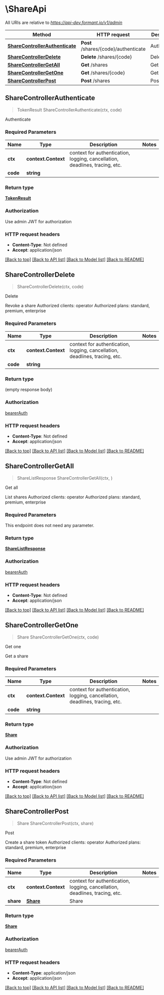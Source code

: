 # \ShareApi

All URIs are relative to *https://api-dev.formant.io/v1/admin*

Method | HTTP request | Description
------------- | ------------- | -------------
[**ShareControllerAuthenticate**](ShareApi.md#ShareControllerAuthenticate) | **Post** /shares/{code}/authenticate | Authenticate
[**ShareControllerDelete**](ShareApi.md#ShareControllerDelete) | **Delete** /shares/{code} | Delete
[**ShareControllerGetAll**](ShareApi.md#ShareControllerGetAll) | **Get** /shares | Get all
[**ShareControllerGetOne**](ShareApi.md#ShareControllerGetOne) | **Get** /shares/{code} | Get one
[**ShareControllerPost**](ShareApi.md#ShareControllerPost) | **Post** /shares | Post



## ShareControllerAuthenticate

> TokenResult ShareControllerAuthenticate(ctx, code)

Authenticate

### Required Parameters


Name | Type | Description  | Notes
------------- | ------------- | ------------- | -------------
**ctx** | **context.Context** | context for authentication, logging, cancellation, deadlines, tracing, etc.
**code** | **string**|  | 

### Return type

[**TokenResult**](TokenResult.md)

### Authorization

Use admin JWT for authorization

### HTTP request headers

- **Content-Type**: Not defined
- **Accept**: application/json

[[Back to top]](#) [[Back to API list]](../README.md#documentation-for-api-endpoints)
[[Back to Model list]](../README.md#documentation-for-models)
[[Back to README]](../README.md)


## ShareControllerDelete

> ShareControllerDelete(ctx, code)

Delete

Revoke a share Authorized clients: operator Authorized plans: standard, premium, enterprise

### Required Parameters


Name | Type | Description  | Notes
------------- | ------------- | ------------- | -------------
**ctx** | **context.Context** | context for authentication, logging, cancellation, deadlines, tracing, etc.
**code** | **string**|  | 

### Return type

 (empty response body)

### Authorization

[bearerAuth](../README.md#bearerAuth)

### HTTP request headers

- **Content-Type**: Not defined
- **Accept**: application/json

[[Back to top]](#) [[Back to API list]](../README.md#documentation-for-api-endpoints)
[[Back to Model list]](../README.md#documentation-for-models)
[[Back to README]](../README.md)


## ShareControllerGetAll

> ShareListResponse ShareControllerGetAll(ctx, )

Get all

List shares Authorized clients: operator Authorized plans: standard, premium, enterprise

### Required Parameters

This endpoint does not need any parameter.

### Return type

[**ShareListResponse**](ShareListResponse.md)

### Authorization

[bearerAuth](../README.md#bearerAuth)

### HTTP request headers

- **Content-Type**: Not defined
- **Accept**: application/json

[[Back to top]](#) [[Back to API list]](../README.md#documentation-for-api-endpoints)
[[Back to Model list]](../README.md#documentation-for-models)
[[Back to README]](../README.md)


## ShareControllerGetOne

> Share ShareControllerGetOne(ctx, code)

Get one

Get a share

### Required Parameters


Name | Type | Description  | Notes
------------- | ------------- | ------------- | -------------
**ctx** | **context.Context** | context for authentication, logging, cancellation, deadlines, tracing, etc.
**code** | **string**|  | 

### Return type

[**Share**](Share.md)

### Authorization

Use admin JWT for authorization

### HTTP request headers

- **Content-Type**: Not defined
- **Accept**: application/json

[[Back to top]](#) [[Back to API list]](../README.md#documentation-for-api-endpoints)
[[Back to Model list]](../README.md#documentation-for-models)
[[Back to README]](../README.md)


## ShareControllerPost

> Share ShareControllerPost(ctx, share)

Post

Create a share token Authorized clients: operator Authorized plans: standard, premium, enterprise

### Required Parameters


Name | Type | Description  | Notes
------------- | ------------- | ------------- | -------------
**ctx** | **context.Context** | context for authentication, logging, cancellation, deadlines, tracing, etc.
**share** | [**Share**](Share.md)| Share | 

### Return type

[**Share**](Share.md)

### Authorization

[bearerAuth](../README.md#bearerAuth)

### HTTP request headers

- **Content-Type**: application/json
- **Accept**: application/json

[[Back to top]](#) [[Back to API list]](../README.md#documentation-for-api-endpoints)
[[Back to Model list]](../README.md#documentation-for-models)
[[Back to README]](../README.md)

